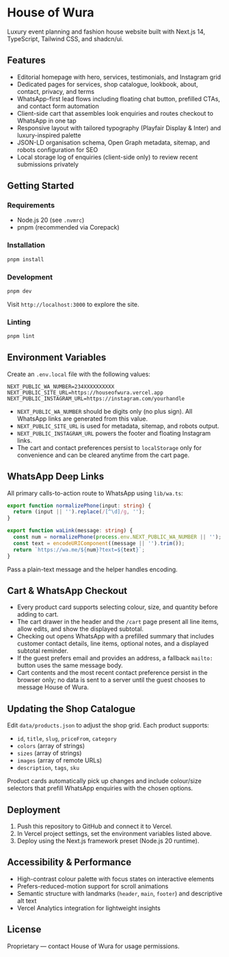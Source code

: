 # House of Wura

Luxury event planning and fashion house website built with Next.js 14, TypeScript, Tailwind CSS, and shadcn/ui.

## Features

- Editorial homepage with hero, services, testimonials, and Instagram grid
- Dedicated pages for services, shop catalogue, lookbook, about, contact, privacy, and terms
- WhatsApp-first lead flows including floating chat button, prefilled CTAs, and contact form automation
- Client-side cart that assembles look enquiries and routes checkout to WhatsApp in one tap
- Responsive layout with tailored typography (Playfair Display & Inter) and luxury-inspired palette
- JSON-LD organisation schema, Open Graph metadata, sitemap, and robots configuration for SEO
- Local storage log of enquiries (client-side only) to review recent submissions privately

## Getting Started

### Requirements

- Node.js 20 (see `.nvmrc`)
- pnpm (recommended via Corepack)

### Installation

```bash
pnpm install
```

### Development

```bash
pnpm dev
```

Visit `http://localhost:3000` to explore the site.

### Linting

```bash
pnpm lint
```

## Environment Variables

Create an `.env.local` file with the following values:

```
NEXT_PUBLIC_WA_NUMBER=234XXXXXXXXXX 
NEXT_PUBLIC_SITE_URL=https://houseofwura.vercel.app
NEXT_PUBLIC_INSTAGRAM_URL=https://instagram.com/yourhandle
```

- `NEXT_PUBLIC_WA_NUMBER` should be digits only (no plus sign). All WhatsApp links are generated from this value.
- `NEXT_PUBLIC_SITE_URL` is used for metadata, sitemap, and robots output.
- `NEXT_PUBLIC_INSTAGRAM_URL` powers the footer and floating Instagram links.
- The cart and contact preferences persist to `localStorage` only for convenience and can be cleared anytime from the cart page.

## WhatsApp Deep Links

All primary calls-to-action route to WhatsApp using `lib/wa.ts`:

```ts
export function normalizePhone(input: string) {
  return (input || '').replace(/[^\d]/g, '');
}

export function waLink(message: string) {
  const num = normalizePhone(process.env.NEXT_PUBLIC_WA_NUMBER || '');
  const text = encodeURIComponent((message || '').trim());
  return `https://wa.me/${num}?text=${text}`;
}
```

Pass a plain-text message and the helper handles encoding.

## Cart & WhatsApp Checkout

- Every product card supports selecting colour, size, and quantity before adding to cart.
- The cart drawer in the header and the `/cart` page present all line items, allow edits, and show the displayed subtotal.
- Checking out opens WhatsApp with a prefilled summary that includes customer contact details, line items, optional notes, and a displayed subtotal reminder.
- If the guest prefers email and provides an address, a fallback `mailto:` button uses the same message body.
- Cart contents and the most recent contact preference persist in the browser only; no data is sent to a server until the guest chooses to message House of Wura.

## Updating the Shop Catalogue

Edit `data/products.json` to adjust the shop grid. Each product supports:

- `id`, `title`, `slug`, `priceFrom`, `category`
- `colors` (array of strings)
- `sizes` (array of strings)
- `images` (array of remote URLs)
- `description`, `tags`, `sku`

Product cards automatically pick up changes and include colour/size selectors that prefill WhatsApp enquiries with the chosen options.

## Deployment

1. Push this repository to GitHub and connect it to Vercel.
2. In Vercel project settings, set the environment variables listed above.
3. Deploy using the Next.js framework preset (Node.js 20 runtime).

## Accessibility & Performance

- High-contrast colour palette with focus states on interactive elements
- Prefers-reduced-motion support for scroll animations
- Semantic structure with landmarks (`header`, `main`, `footer`) and descriptive alt text
- Vercel Analytics integration for lightweight insights

## License

Proprietary — contact House of Wura for usage permissions.
